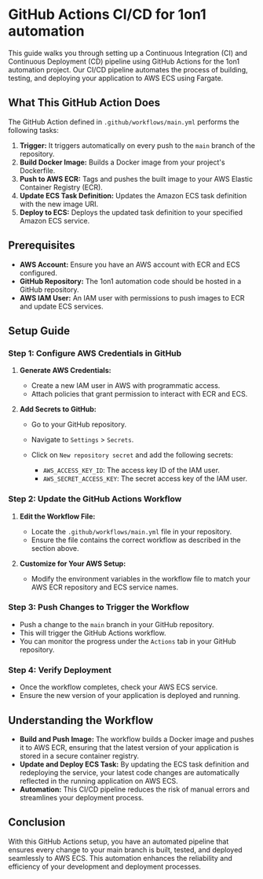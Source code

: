 # GitHub Actions CI/CD for 1on1 automation

This guide walks you through setting up a Continuous Integration (CI) and Continuous Deployment (CD) pipeline using GitHub Actions for the 1on1 automation project. Our CI/CD pipeline automates the process of building, testing, and deploying your application to AWS ECS using Fargate.

## What This GitHub Action Does

The GitHub Action defined in `.github/workflows/main.yml` performs the following tasks:

1. **Trigger:** It triggers automatically on every push to the `main` branch of the repository.
2. **Build Docker Image:** Builds a Docker image from your project's Dockerfile.
3. **Push to AWS ECR:** Tags and pushes the built image to your AWS Elastic Container Registry (ECR).
4. **Update ECS Task Definition:** Updates the Amazon ECS task definition with the new image URI.
5. **Deploy to ECS:** Deploys the updated task definition to your specified Amazon ECS service.

## Prerequisites

* **AWS Account:** Ensure you have an AWS account with ECR and ECS configured.
* **GitHub Repository:** The 1on1 automation code should be hosted in a GitHub repository.
* **AWS IAM User:** An IAM user with permissions to push images to ECR and update ECS services.

## Setup Guide

### Step 1: Configure AWS Credentials in GitHub

1. **Generate AWS Credentials:**

   * Create a new IAM user in AWS with programmatic access.
   * Attach policies that grant permission to interact with ECR and ECS.

2. **Add Secrets to GitHub:**

   * Go to your GitHub repository.

   * Navigate to `Settings` > `Secrets`.

   * Click on `New repository secret` and add the following secrets:

     * `AWS_ACCESS_KEY_ID`: The access key ID of the IAM user.
     * `AWS_SECRET_ACCESS_KEY`: The secret access key of the IAM user.

### Step 2: Update the GitHub Actions Workflow

1. **Edit the Workflow File:**

   * Locate the `.github/workflows/main.yml` file in your repository.
   * Ensure the file contains the correct workflow as described in the section above.

2. **Customize for Your AWS Setup:**

   * Modify the environment variables in the workflow file to match your AWS ECR repository and ECS service names.

### Step 3: Push Changes to Trigger the Workflow

* Push a change to the `main` branch in your GitHub repository.
* This will trigger the GitHub Actions workflow.
* You can monitor the progress under the `Actions` tab in your GitHub repository.

### Step 4: Verify Deployment

* Once the workflow completes, check your AWS ECS service.
* Ensure the new version of your application is deployed and running.

## Understanding the Workflow

* **Build and Push Image:** The workflow builds a Docker image and pushes it to AWS ECR, ensuring that the latest version of your application is stored in a secure container registry.
* **Update and Deploy ECS Task:** By updating the ECS task definition and redeploying the service, your latest code changes are automatically reflected in the running application on AWS ECS.
* **Automation:** This CI/CD pipeline reduces the risk of manual errors and streamlines your deployment process.

## Conclusion

With this GitHub Actions setup, you have an automated pipeline that ensures every change to your main branch is built, tested, and deployed seamlessly to AWS ECS. This automation enhances the reliability and efficiency of your development and deployment processes.